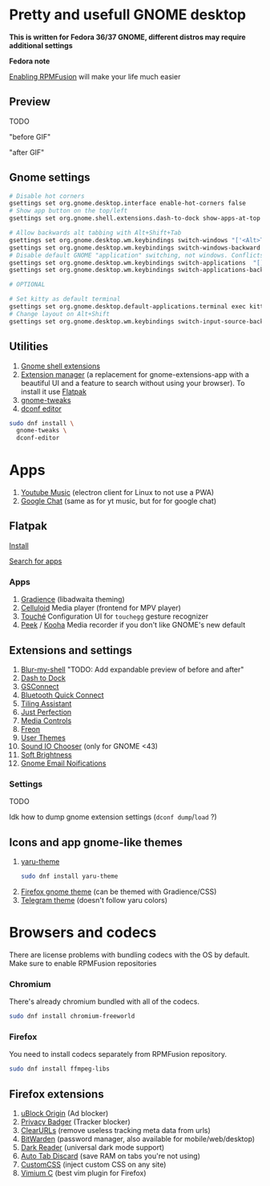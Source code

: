 # Pretty and usefull GNOME desktop

**This is written for Fedora 36/37 GNOME, different distros may require additional settings**

**Fedora note**

[Enabling RPMFusion](https://docs.fedoraproject.org/en-US/quick-docs/setup_rpmfusion/#proc_enabling-the-rpmfusion-repositories-using-command-line-utilities_enabling-the-rpmfusion-repositories) will make your life much easier

## Preview

TODO

"before GIF"

"after GIF"

## Gnome settings

```bash
# Disable hot corners
gsettings set org.gnome.desktop.interface enable-hot-corners false
# Show app button on the top/left
gsettings set org.gnome.shell.extensions.dash-to-dock show-apps-at-top true

# Allow backwards alt tabbing with Alt+Shift+Tab
gsettings set org.gnome.desktop.wm.keybindings switch-windows "['<Alt>Tab']"
gsettings set org.gnome.desktop.wm.keybindings switch-windows-backward "['<Alt><Shift>Tab']"
# Disable default GNOME "application" switching, not windows. Conflicts with our keybindings
gsettings set org.gnome.desktop.wm.keybindings switch-applications  "[]"
gsettings set org.gnome.desktop.wm.keybindings switch-applications-backward  "[]"

# OPTIONAL

# Set kitty as default terminal
gsettings set org.gnome.desktop.default-applications.terminal exec kitty
# Change layout on Alt+Shift
gsettings set org.gnome.desktop.wm.keybindings switch-input-source-backward "['<Alt>Shift_L']"
```

## Utilities

1. [Gnome shell extensions](https://wiki.gnome.org/action/show/Projects/GnomeShellIntegration/Installation?action=show&redirect=Projects%2FGnomeShellIntegrationForChrome%2FInstallation)
2. [Extension manager](https://github.com/mjakeman/extension-manager) (a replacement for gnome-extensions-app with a beautiful UI and a feature to search without using your browser). To install it use [Flatpak](#flatpak)
3. [gnome-tweaks](https://gitlab.gnome.org/GNOME/gnome-tweaks)
4. [dconf editor](https://gitlab.gnome.org/GNOME/dconf-editor)

```bash
sudo dnf install \
  gnome-tweaks \
  dconf-editor
```

# Apps

1. [Youtube Music](https://github.com/th-ch/youtube-music) (electron client for Linux to not use a PWA)
2. [Google Chat](https://github.com/ankurk91/google-chat-electron) (same as for yt music, but for for google chat)

## Flatpak

[Install](https://flatpak.org/setup/)

[Search for apps](https://flathub.org/home)

### Apps

1. [Gradience](https://flathub.org/apps/details/com.github.GradienceTeam.Gradience) (libadwaita theming)
2. [Celluloid](https://flathub.org/apps/details/io.github.celluloid_player.Celluloid)
   Media player (frontend for MPV player)
3. [Touché](https://flathub.org/apps/details/com.github.joseexposito.touche)
   Configuration UI for `touchegg` gesture recognizer
4. [Peek](https://flathub.org/apps/details/com.uploadedlobster.peek) / [Kooha](https://flathub.org/apps/details/io.github.seadve.Kooha)
   Media recorder if you don't like GNOME's new default

## Extensions and settings

1. [Blur-my-shell](https://extensions.gnome.org/extension/3193/blur-my-shell/)
   "TODO: Add expandable preview of before and after"
2. [Dash to Dock](https://extensions.gnome.org/extension/307/dash-to-dock/)
3. [GSConnect](https://extensions.gnome.org/extension/1319/gsconnect/)
4. [Bluetooth Quick Connect](https://extensions.gnome.org/extension/1401/bluetooth-quick-connect/)
5. [Tiling Assistant](https://extensions.gnome.org/extension/3733/tiling-assistant/)
6. [Just Perfection](https://extensions.gnome.org/extension/3843/just-perfection/)
7. [Media Controls](https://extensions.gnome.org/extension/4470/media-controls/)
8. [Freon](https://extensions.gnome.org/extension/841/freon/)
9. [User Themes](https://extensions.gnome.org/extension/19/user-themes/)
10. [Sound IO Chooser](https://extensions.gnome.org/extension/906/sound-output-device-chooser/) (only for GNOME <43)
11. [Soft Brightness](https://extensions.gnome.org/extension/1625/soft-brightness/)
13. [Gnome Email Noifications](https://extensions.gnome.org/extension/1230/gmail-message-tray/)

### Settings

TODO

Idk how to dump gnome extension settings (`dconf dump`/`load` ?)

## Icons and app gnome-like themes

1. [yaru-theme](https://github.com/ubuntu/yaru)
   ```bash
   sudo dnf install yaru-theme
   ```
2. [Firefox gnome theme](https://github.com/rafaelmardojai/firefox-gnome-theme) (can be themed with Gradience/CSS)
3. [Telegram theme](https://github.com/Fenimoure/Telegram-Adwaita-Dark-theme) (doesn't follow yaru colors)

# Browsers and codecs

There are license problems with bundling codecs with the OS by default. Make sure to enable RPMFusion repositories

### Chromium

There's already chromium bundled with all of the codecs.

```bash
sudo dnf install chromium-freeworld
```

### Firefox

You need to install codecs separately from RPMFusion repository.

```bash
sudo dnf install ffmpeg-libs
```

## Firefox extensions

1. [uBlock Origin](https://addons.mozilla.org/en-US/firefox/addon/ublock-origin/) (Ad blocker)
2. [Privacy Badger](https://addons.mozilla.org/en-US/firefox/addon/privacy-badger17/) (Tracker blocker)
3. [ClearURLs](https://addons.mozilla.org/en-US/firefox/addon/clearurls/) (remove useless tracking meta data from urls)
4. [BitWarden](https://addons.mozilla.org/en-US/firefox/addon/bitwarden-password-manager/) (password manager, also available for mobile/web/desktop)
6. [Dark Reader](https://addons.mozilla.org/en-US/firefox/addon/darkreader/) (universal dark mode support)
7. [Auto Tab Discard](https://addons.mozilla.org/en-US/firefox/addon/auto-tab-discard/) (save RAM on tabs you're not using)
8. [CustomCSS](https://addons.mozilla.org/en-US/firefox/addon/customcss-injector/) (inject custom CSS on any site)
9. [Vimium C](https://addons.mozilla.org/en-US/firefox/addon/vimium-c/) (best vim plugin for Firefox)
